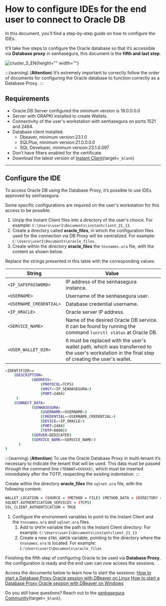 # How to configure IDEs for the end user to connect to Oracle DB

In this document, you’ll find a step-by-step guide on how to configure the IDEs.

It’ll take five steps to configure the Oracle database so that it’s accessible via **Database proxy** in senhasegura, this document is the **fifth and last step**.

![cluster_5_EN](https://cdn.document360.io/5a1d58df-64ce-42a2-8b23-688477d32f33/Images/Documentation/cluster_5_EN.png){height="" width=""}

:::(warning) (**Attention**)
It’s extremely important to correctly follow the order of documents for configuring the Oracle database to function correctly as a Database Proxy.
:::

## Requirements

* Oracle DB Server configured the minimum version is 19.0.0.0.0
* Server with ORAPKI installed to create Wallets.
* Connectivity of the user's workstation with senhasegura on ports 1521 and 2484.
* Database client installed.
    * Dbeaver, minimum version:23.1.0
    * SQLPlus, minimum version:21.0.0.0.0
    * SQL Developer, minimum version:23.1.0.097
* Don’t have filters enabled for the certificate.
* Download the latest version of [Instant Client](https://www.oracle.com/br/database/technologies/instant-client/downloads.html){target=`_blank`}

---
## Configure the IDE
To access Oracle DB using the Database Proxy, it’s possible to use IDEs approved by senhasegura.

Some specific configurations are required on the user's workstation for this access to be possible.

1. Unzip the Instant Client files into a directory of the user's choice. For example: `C:\Users\user1\Documents\instantclient_21_13`.
2. Create a directory called **oracle_files**, in which the configuration files used for the connection via DB Proxy will be centralized. For example: `C:\Users\user1\Documents\oracle_files`.
3. Create within the directory **oracle_files** the `tnsnames.ora` file, with the content as shown below.

Replace the strings presented in this table with the corresponding values:

**String**|**Value**
---|---
`<IP_SAFEPASSWORD>`|IP address of the senhasegura instance.
`<USERNAME>`|Username of the senhasegura user.
`<USERNAME_CREDENTIAL>`|Database credential username.
`<IP_ORACLE>`|Oracle server IP address.
`<SERVICE_NAME>`|Name of the desired Oracle DB service. It can be found by running the command `lsnrctl status` at Oracle DB.
`<USER_WALLET_DIR>`|It must be replaced with the user's wallet path, which was transferred to the user's workstation in the final step of creating the user's wallet.

```bash
<IDENTIFIER>=
    (DESCRIPTION=
            (ADDRESS=
                (PROTOCOL=TCPS)
                (HOST=<IP_SENHASEGURA>)
                (PORT=2484)
     )
    (CONNECT_DATA=
            (SENHASEGURA=
                (USERNAME=<USERNAME>)
                (CREDENTIAL=<USERNAME_CREDENTIAL>)
                (DEVICE=<IP_ORACLE>)
                (PORT=2484)
                (TOTP=0000))
            (SERVER=DEDICATED)
            (SERVICE_NAME=<SERVICE_NAME>)
      )
)
```
:::(warning) (**Attention**)
To use the Oracle Database Proxy in multi-tenant it’s necessary to indicate the tenant that will be used. This data must be passed through the command line `(TENANT=XXXXXX)`, which must be inserted immediately after the TOTP, respecting the existing indentation.
:::

Create within the directory **oracle_files** the `sqlnet.ora` file, with the following content:
```bash
WALLET_LOCATION = (SOURCE = (METHOD = FILE) (METHOD_DATA = (DIRECTORY = <USER_WALLET_DIR>)))
SQLNET.AUTHENTICATION_SERVICES = (TCPS)
SSL_CLIENT_AUTHENTICATION = TRUE
```

1. Configure the environment variables to point to the Instant Client and the `tnsnames.ora` and `sqlnet.ora` files.
    1. Add to `$PATH` variable the path to the Instant Client directory: For example: `C:\Users\user1\Documents\instantclient_21_13`
    2. Create a new `$TNS_ADMIN` variable, pointing to the directory where the `tnsnames.ora` is located. For example: `C:\Users\user1\Documents\oracle_files`

Finishing the fifth step of configuring Oracle to be used via **Database Proxy**, the configuration is ready and the end user can now access the sessions.

Access the documents below to learn how to start the sessions:
[How to start a Database Proxy Oracle session with DBeaver on Linux](/v4/docs/pam-session-how-to-start-a-database-proxy-oracle-session-with-dbeaver-on-windows)
[How to start a Database Proxy Oracle session with DBeaver on Windows](/v4/docs/pam-session-how-to-start-a-database-proxy-oracle-session-with-dbeaver-on-windows)


Do you still have questions? Reach out to the [senhasegura Community](https://community.senhasegura.io/){target=`_blank`}.

